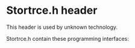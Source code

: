 # Stortrce.h header


This header is used by unknown technology.

Stortrce.h contain these programming interfaces:

